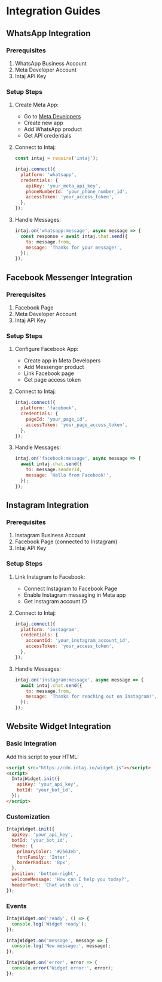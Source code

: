 # Integration Guides

## WhatsApp Integration

### Prerequisites

1. WhatsApp Business Account
2. Meta Developer Account
3. Intaj API Key

### Setup Steps

1. Create Meta App:
   - Go to [Meta Developers](https://developers.facebook.com)
   - Create new app
   - Add WhatsApp product
   - Get API credentials

2. Connect to Intaj:

   ```javascript
   const intaj = require('intaj');

   intaj.connect({
     platform: 'whatsapp',
     credentials: {
       apiKey: 'your_meta_api_key',
       phoneNumberId: 'your_phone_number_id',
       accessToken: 'your_access_token',
     },
   });
   ```

3. Handle Messages:
   ```javascript
   intaj.on('whatsapp:message', async message => {
     const response = await intaj.chat.send({
       to: message.from,
       message: 'Thanks for your message!',
     });
   });
   ```

## Facebook Messenger Integration

### Prerequisites

1. Facebook Page
2. Meta Developer Account
3. Intaj API Key

### Setup Steps

1. Configure Facebook App:
   - Create app in Meta Developers
   - Add Messenger product
   - Link Facebook page
   - Get page access token

2. Connect to Intaj:

   ```javascript
   intaj.connect({
     platform: 'facebook',
     credentials: {
       pageId: 'your_page_id',
       accessToken: 'your_page_access_token',
     },
   });
   ```

3. Handle Messages:
   ```javascript
   intaj.on('facebook:message', async message => {
     await intaj.chat.send({
       to: message.senderId,
       message: 'Hello from Facebook!',
     });
   });
   ```

## Instagram Integration

### Prerequisites

1. Instagram Business Account
2. Facebook Page (connected to Instagram)
3. Intaj API Key

### Setup Steps

1. Link Instagram to Facebook:
   - Connect Instagram to Facebook Page
   - Enable Instagram messaging in Meta app
   - Get Instagram account ID

2. Connect to Intaj:

   ```javascript
   intaj.connect({
     platform: 'instagram',
     credentials: {
       accountId: 'your_instagram_account_id',
       accessToken: 'your_access_token',
     },
   });
   ```

3. Handle Messages:
   ```javascript
   intaj.on('instagram:message', async message => {
     await intaj.chat.send({
       to: message.from,
       message: 'Thanks for reaching out on Instagram!',
     });
   });
   ```

## Website Widget Integration

### Basic Integration

Add this script to your HTML:

```html
<script src="https://cdn.intaj.io/widget.js"></script>
<script>
  IntajWidget.init({
    apiKey: 'your_api_key',
    botId: 'your_bot_id',
  });
</script>
```

### Customization

```javascript
IntajWidget.init({
  apiKey: 'your_api_key',
  botId: 'your_bot_id',
  theme: {
    primaryColor: '#2563eb',
    fontFamily: 'Inter',
    borderRadius: '8px',
  },
  position: 'bottom-right',
  welcomeMessage: 'How can I help you today?',
  headerText: 'Chat with us',
});
```

### Events

```javascript
IntajWidget.on('ready', () => {
  console.log('Widget ready');
});

IntajWidget.on('message', message => {
  console.log('New message:', message);
});

IntajWidget.on('error', error => {
  console.error('Widget error:', error);
});
```
